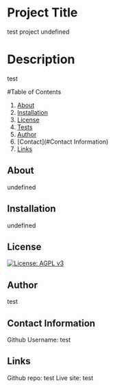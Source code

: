 
  # Project Title
  test project
  undefined

  # Description
  test

  #Table of Contents

  1. [About](##About)
  2. [Installation](##Installation)
  3. [License](##License)
  4. [Tests](##Test)
  5. [Author](#Author)
  6. [Contact](#Contact Information)
  7. [Links](#Links)

  ## About
  undefined

  ## Installation
  undefined

  ## License
  [![License: AGPL v3](https://img.shields.io/badge/License-AGPL%20v3-blue.svg)](https://www.gnu.org/licenses/agpl-3.0)

  ## Author
  test

  ## Contact Information
  Github Username: test

  ## Links
  Github repo: test
  Live site: test

